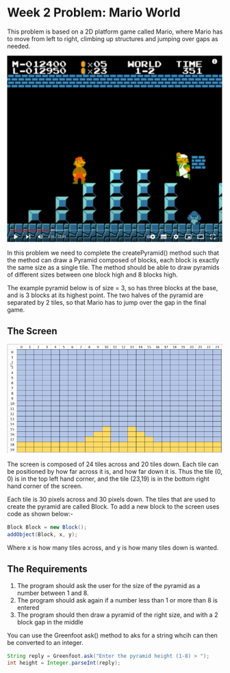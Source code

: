 # Week 2 Problem: Mario World
This problem is based on a 2D platform game called Mario, where Mario has to move from left to
right, climbing up structures and jumping over gaps as needed.

![Super Mario Bros](https://github.com/BNU-CO452/Problems-22/blob/main/Week02/images/super%20mario%2001.png)

In this problem we need to complete the createPyramid() method such that the method can draw
a Pyramid composed of blocks, each block is exactly the same size as a single tile.  The method
should be able to draw pyramids of different sizes between one block high and 8 blocks high.

The example pyramid below is of size = 3, so has three blocks at the base, and is 3 blocks at its highest
point.  The two halves of the pyramid are separated by 2 tiles, so that Mario has to jump
over the gap in the final game.

## The Screen
![Pyramid Size = 3](https://github.com/BNU-CO452/Problems-22/blob/main/Week02/images/pyramid%203.png)

The screen is composed of 24 tiles across and 20 tiles down.  Each tile can be positioned by how
far across it is, and how far down it is.  Thus the tile (0, 0) is in the top left hand corner, and
the tile (23,19) is in the bottom right hand corner of the screen.

Each tile is 30 pixels across and 30 pixels down.  The tiles that are used to create the pyramid are
called Block.  To add a new block to the screen uses code as shown below:-
~~~java
Block Block = new Block();
addObject(Block, x, y);
~~~

Where x is how many tiles across, and y is how many tiles down is wanted.

## The Requirements
1. The program should ask the user for the size of the pyramid as a number between 1 and 8.
2. The program should ask again if a number less than 1 or more than 8 is entered
3. The program should then draw a pyramid of the right size, and with a 2 block gap in the middle

You can use the Greenfoot ask() method to aks for a string whcih can then be converted
to an integer.

~~~java
String reply = Greenfoot.ask("Enter the pyramid height (1-8) > ");
int height = Integer.parseInt(reply); 
~~~
